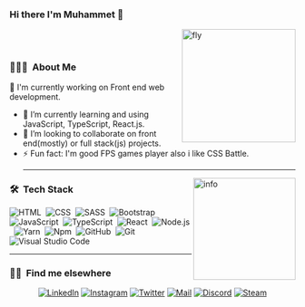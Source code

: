 ### Hi there I'm Muhammet 👋

<img alt="fly" src="https://images.unsplash.com/photo-1612525736240-3cb22fd26a32?ixlib=rb-1.2.1&ixid=MXwxMjA3fDB8MHxwaG90by1wYWdlfHx8fGVufDB8fHw%3D&auto=format&fit=crop&w=1500&q=80)" height="200em" align="right" /> </br></br>

### 👨🏻‍💻 &nbsp;About Me

🔭 I'm currently working on Front end web development.
  - 🌱 I’m currently learning and using JavaScript, TypeScript, React.js.
  - 👯 I’m looking to collaborate on front end(mostly) or full stack(js) projects.
  - ⚡ Fun fact: I'm good FPS games player also i like CSS Battle.<hr>

<img height="180em" alt="info" src="https://github-readme-stats-eight-theta.vercel.app/api/top-langs/?username=muhammedakb&layout=compact&langs_count=8&theme=algolia" align="right"/>

### 🛠 &nbsp;Tech Stack
![HTML](https://img.shields.io/badge/HTML5-E34F26?style=for-the-badge&logo=html5&logoColor=white)&nbsp;
![CSS](https://img.shields.io/badge/CSS3-1572B6?style=for-the-badge&logo=css3&logoColor=white)&nbsp;
![SASS](https://img.shields.io/badge/Sass-CC6699?style=for-the-badge&logo=sass&logoColor=white)&nbsp;
![Bootstrap](https://img.shields.io/badge/Bootstrap-563D7C?style=for-the-badge&logo=bootstrap&logoColor=white)&nbsp;
![JavaScript](https://img.shields.io/badge/JavaScript-F7DF1E?style=for-the-badge&logo=javascript&logoColor=black)&nbsp;
![TypeScript](https://img.shields.io/badge/TypeScript-2E74C0?style=for-the-badge&logo=typescript&logoColor=white)&nbsp;
![React](https://img.shields.io/badge/React-20232A?style=for-the-badge&logo=react&logoColor=61DAFB)&nbsp;
![Node.js](https://img.shields.io/badge/Node.js-43853D?style=for-the-badge&logo=node.js&logoColor=white)&nbsp;
![Yarn](https://img.shields.io/badge/Yarn-2C8EBB?style=for-the-badge&logo=yarn&logoColor=white)&nbsp;
![Npm](https://img.shields.io/badge/npm-white?style=for-the-badge&logo=npm&logoColor=white)&nbsp;
![GitHub](https://img.shields.io/badge/GitHub-100000?style=for-the-badge&logo=github&logoColor=white)&nbsp;
![Git](https://img.shields.io/badge/-Git-05122A?style=for-the-badge&logo=git)&nbsp;
![Visual Studio Code](https://img.shields.io/badge/-VS%20Code-05122A?style=for-the-badge&logo=visual-studio-code&logoColor=007ACC)&nbsp;<hr>


### 🤝🏻 &nbsp;Find me elsewhere 
<div align="center">
<a href="https://www.linkedin.com/in/muhammet-akbulut/" target="_blank"><img src="https://img.shields.io/badge/LinkedIn-0077B5?style=for-the-badge&logo=linkedin&logoColor=white" alt="LinkedIn"></a>
<a href="https://instagram.com/muhammedakb" target="_blank"><img src="https://img.shields.io/badge/Instagram-E4405F?style=for-the-badge&logo=instagram&logoColor=white" alt="Instagram"></a>
<a href="https://twitter.com/muhammedakb" target="_blank"><img src="https://img.shields.io/badge/Twitter-1DA1F2?style=for-the-badge&logo=twitter&logoColor=white" alt="Twitter"></a>
<a href="mailto:muhammetakb68@gmail.com" target="_blank"><img src="https://img.shields.io/badge/Gmail-D14836?style=for-the-badge&logo=gmail&logoColor=white" alt="Mail"></a>
<a href="https://discord.gg/Vvcg95zBjr" target="_blank"><img src="https://img.shields.io/badge/M4l4kl1-7289DA?style=for-the-badge&logo=discord&logoColor=white" alt="Discord"></a>
<a href="https://steamcommunity.com/profiles/76561198353184705" target="_blank"><img src="https://img.shields.io/badge/M4l4kl1-000000?style=for-the-badge&logo=steam&logoColor=white" alt="Steam"></a>
</div>

